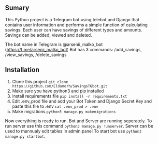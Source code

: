 ## Sumary

This Python project is a Telegram bot using telebot and Django that contains user information and performs a simple function of calculating savings.
Each user can have savings of different types and amounts. Savings can be added, viewed and deleted.

The bot name in Telegram is @arsenii_malko_bot (https://t.me/arsenii_malko_bot)
Bot has 3 commands: /add_savings, /view_savings, /delete_savings

## Installation

1. Clone this project `git clone https://github.com/Eldamorh/SavingsTGbot.git`
2. Make sure you have python3 and pip installed
3. Install requirements file `pip install -r requirements.txt`
4. Edit .env_prod file and add your Bot Token and Django Secret Key and paste this file to .env `cat .env_prod > .env`
5. Make migrations `python3 manage.py makemigrations`

Now everything is ready to run. Bot and Server are running seperately. 
To run server use this command `python3 manage.py runserver`. Server can be used to mannualy edit tables in admin panel
To start bot use `python3 manage.py startbot`.


